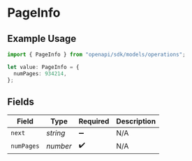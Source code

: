 # PageInfo

## Example Usage

```typescript
import { PageInfo } from "openapi/sdk/models/operations";

let value: PageInfo = {
  numPages: 934214,
};
```

## Fields

| Field              | Type               | Required           | Description        |
| ------------------ | ------------------ | ------------------ | ------------------ |
| `next`             | *string*           | :heavy_minus_sign: | N/A                |
| `numPages`         | *number*           | :heavy_check_mark: | N/A                |